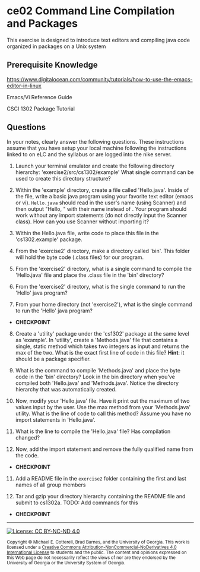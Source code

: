 # ce02 Command Line Compilation and Packages

This exercise is designed to introduce text editors and compiling java code organized in packages on a Unix system

## Prerequisite Knowledge
https://www.digitalocean.com/community/tutorials/how-to-use-the-emacs-editor-in-linux

Emacs/Vi Reference Guide

CSCI 1302 Package Tutorial

## Questions

In your notes, clearly answer the following questions. These instructions assume that you have setup
your local machine following the instructions linked to on eLC and the syllabus or are logged into the nike server.

1. Launch your terminal emulator and create the following directory hierarchy: 'exercise2/src/cs1302/example'
   What single command can be used to create this directory structure?

2. Within the 'example' directory, create a file called 'Hello.java'. Inside of the file, write a basic java program 
   using your favorite text editor (emacs or vi).  `Hello.java` should read in the user's name (using Scanner) and then output
   "Hello, <user>" with their name instead of <user>.  Your program should work without any import statements (do not directly input
   the Scanner class).  How can you use Scanner without importing it?

3. Within the Hello.java file, write code to place this file in the 'cs1302.example' package.

4. From the 'exercise2' directory, make a directory called 'bin'. This folder will hold the byte code (.class files) for 
   our program.

5. From the 'exercise2' directory, what is a single command to compile the 'Hello.java' file and place the .class file in
   the 'bin' directory?

6. From the 'exercise2' directory, what is the single command to run the 'Hello' java program?

7. From your home directory (not 'exercise2'), what is the single command to run the 'Hello' java program?

* **CHECKPOINT**
8. Create a 'utility' package under the 'cs1302' package at the same level as 'example'.  In 'utility', create a 'Methods.java' file that    contains a single, static method which takes two integers as input and returns the max of the two.  What is the exact first line of
   code in this file? **Hint**: it should be a package specifier.

9. What is the command to compile 'Methods.java' and place the byte code in the 'bin' directory?  Look in the bin directory when you've
   compiled both 'Hello.java' and 'Methods.java'.  Notice the directory hierarchy that was automatically created.

10. Now, modify your 'Hello.java' file.  Have it print out the maximum of two values input by the user.  Use the max method from your 'Methods.java' utility. What is the line of code to call this method?  Assume you have no import statements in 'Hello.java'.
  
11. What is the line to compile the 'Hello.java' file?  Has compilation changed?


12. Now, add the import statement and remove the fully qualified name from the code.

* **CHECKPOINT**

11. Add a README file in the `exercise2` folder containing the first and last names of all group members

12. Tar and gzip your directory hierarchy containing the README file and submit to cs1302a. TODO: Add commands for this

* **CHECKPOINT**

<hr/>

[![License: CC BY-NC-ND 4.0](https://img.shields.io/badge/License-CC%20BY--NC--ND%204.0-lightgrey.svg)](http://creativecommons.org/licenses/by-nc-nd/4.0/)

<small>
Copyright &copy; Michael E. Cotterell, Brad Barnes, and the University of Georgia.
This work is licensed under a <a rel="license" href="http://creativecommons.org/licenses/by-nc-nd/4.0/">Creative Commons Attribution-NonCommercial-NoDerivatives 4.0 International License</a> to students and the public.
The content and opinions expressed on this Web page do not necessarily reflect the views of nor are they endorsed by the University of Georgia or the University System of Georgia.
</small>

